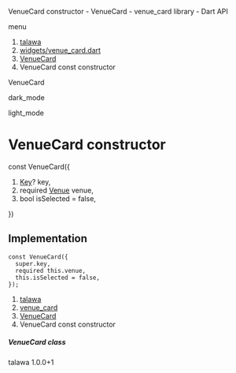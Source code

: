 




VenueCard constructor - VenueCard - venue\_card library - Dart API







menu

1. [talawa](../../index.html)
2. [widgets/venue\_card.dart](../../widgets_venue_card/widgets_venue_card-library.html)
3. [VenueCard](../../widgets_venue_card/VenueCard-class.html)
4. VenueCard const constructor

VenueCard


dark\_mode

light\_mode




# VenueCard constructor


const
VenueCard({

1. [Key](https://api.flutter.dev/flutter/foundation/Key-class.html)? key,
2. required [Venue](../../models_events_event_venue/Venue-class.html) venue,
3. bool isSelected = false,

})

## Implementation

```
const VenueCard({
  super.key,
  required this.venue,
  this.isSelected = false,
});
```

 


1. [talawa](../../index.html)
2. [venue\_card](../../widgets_venue_card/widgets_venue_card-library.html)
3. [VenueCard](../../widgets_venue_card/VenueCard-class.html)
4. VenueCard const constructor

##### VenueCard class





talawa
1.0.0+1







